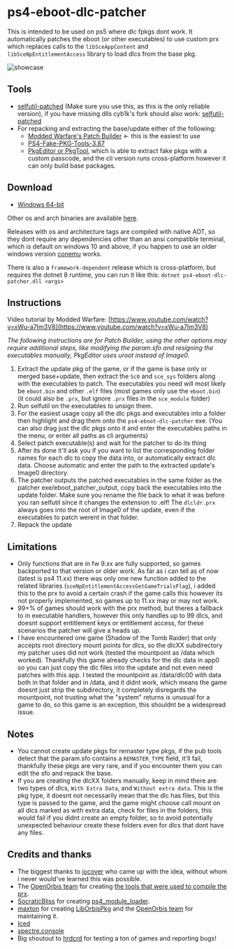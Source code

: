 # ps4-eboot-dlc-patcher

This is intended to be used on ps5 where dlc fpkgs dont work. It automatically patches the eboot (or other executables) to use custom prx which replaces calls to the `libSceAppContent` and `libSceNpEntitlementAccess` library to load dlcs from the base pkg.

![showcase](https://github.com/idlesauce/ps4-eboot-dlc-patcher/assets/148508202/87d5fb21-f442-45b5-bba9-d4cff2e5de2d)

## Tools
- [selfutil-patched](https://github.com/xSpecialFoodx/SelfUtil-Patched) (Make sure you use this, as this is the only reliable version), if you have missing dlls cyb1k's fork should also work: [selfutil-patched](https://github.com/CyB1K/SelfUtil-Patched)
- For repacking and extracting the base/update either of the following:
    - [Modded Warfare's Patch Builder](https://www.mediafire.com/file/xw0zn2e0rjaf5k7/Patch_Builder_v1.3.3.zip/file) <- this is the easiest to use
    - [PS4-Fake-PKG-Tools-3.87](https://github.com/CyB1K/PS4-Fake-PKG-Tools-3.87)
    - [PkgEditor or PkgTool](https://github.com/maxton/LibOrbisPkg/releases/latest), which is able to extract fake pkgs with a custom passcode, and the cli version runs cross-platform however it can only build base packages.

## Download
- [Windows 64-bit](https://github.com/idlesauce/ps4-eboot-dlc-patcher/releases/latest/download/ps4-eboot-dlc-patcher-win-x64.exe)

Other os and arch binaries are available [here](https://github.com/idlesauce/ps4-eboot-dlc-patcher/releases/latest). 

Releases with os and architecture tags are compiled with native AOT, so they dont require any dependencies other than an ansi compatible terminal, which is default on windows 10 and above, if you happen to use an older windows version [conemu](https://conemu.github.io/) works.

There is also a `framework-dependent` release which is cross-platform, but requires the dotnet 8 runtime, you can run it like this: `dotnet ps4-eboot-dlc-patcher.dll <args>`
  
## Instructions
Video tutorial by Modded Warfare: [https://www.youtube.com/watch?v=xWu-a7Im3V8](https://www.youtube.com/watch?v=xWu-a7Im3V8)

*The following instructions are for Patch Builder, using the other options may require additional steps, like modifying the param.sfo and resigning the executables manually, PkgEditor uses uroot instead of Image0.*
1. Extract the update pkg of the game, or if the game is base only or merged base+update, then extract the `Sc0` and `sce_sys` folders along with the executables to patch. The executables you need will most likely be `eboot.bin` and other `.elf` files (most games only use the `eboot.bin`) (it could also be `.prx`, but ignore `.prx` files in the `sce_module` folder)
1. Run selfutil on the executables to unsign them.
1. For the easiest usage copy all the dlc pkgs and executables into a folder then highlight and drag them onto the `ps4-eboot-dlc-patcher` exe. (You can also drag just the dlc pkgs onto it and enter the executables paths in the menu, or enter all paths as cli arguments)
1. Select patch executable(s) and wait for the patcher to do its thing
1. After its done it'll ask you if you want to list the corresponding folder names for each dlc to copy the data into, or automatically extract dlc data. Choose automatic and enter the path to the extracted update's Image0 directory.
1. The patcher outputs the patched executables in the same folder as the patcher exe/eboot_patcher_output, copy back the executables into the update folder. Make sure you rename the file back to what it was before you ran selfutil since it changes the extension to .elf! The `dlcldr.prx` always goes into the root of Image0 of the update, even if the executables to patch werent in that folder.
1. Repack the update

## Limitations
- Only functions that are in fw 9.xx are fully supported, so games backported to that version or older work. As far as i can tell as of now (latest is ps4 11.xx) there was only one new function added to the related libraries (`sceNpEntitlementAccessGetGameTrialsFlag`), i added this to the prx to avoid a certain crash if the game calls this however its not properly implemented, so games up to 11.xx may or may not work.
- 99+% of games should work with the prx method, but theres a fallback to in executable handlers, however this only handles up to 99 dlcs, and doesnt support entitlement keys or entitlement access, for these scenarios the patcher will give a heads up.
- I have encountered one game (Shadow of the Tomb Raider) that only accepts root directory mount points for dlcs, so the dlcXX subdirectory my patcher uses did not work (tested the mountpoint as /data which worked). Thankfully this game already checks for the dlc data in app0 so you can just copy the dlc files into the update and not even need patches with this app. I tested the mountpoint as /data/dlc00 with data both in that folder and in /data, and it didnt work, which means the game doesnt just strip the subdirectory, it completely disregards the mountpoint, not trusting what the "system" returns is unusual for a game to do, so this game is an exception, this shouldnt be a widespread issue.

## Notes
- You cannot create update pkgs for remaster type pkgs, if the pub tools detect that the param.sfo contains a `REMASTER_TYPE` field, it'll fail, thankfully these pkgs are very rare, and if you encounter them you can edit the sfo and repack the base.
- If you are creating the dlcXX folders manually, keep in mind there are two types of dlcs, `With Extra Data`, and `Without extra data`. This is the pkg type, it doesnt not necessarily mean that the dlc has files, but this type is passed to the game, and the game might choose call mount on all dlcs marked as with extra data, check for files in the folders, this would fail if you didnt create an empty folder, so to avoid potentially unexpected behaviour create these folders even for dlcs that dont have any files.

## Credits and thanks
- The biggest thanks to [jocover](https://github.com/jocover) who came up with the idea, without whom i never would've learned this was possible.
- The [OpenOrbis team](https://github.com/OpenOrbis) for creating [the tools that were used to compile the prx](https://github.com/OpenOrbis/OpenOrbis-PS4-Toolchain).
- [SocraticBliss](https://github.com/SocraticBliss) for creating [ps4_module_loader](https://github.com/SocraticBliss/ps4_module_loader/).
- [maxton](https://github.com/maxton) for creating [LibOrbisPkg](https://github.com/OpenOrbis/LibOrbisPkg) and the [OpenOrbis team](https://github.com/OpenOrbis) for maintaining it.
- [Iced](https://github.com/icedland/iced)
- [spectre.console](https://github.com/spectreconsole/spectre.console)
- Big shoutout to [hrdcrd](https://twitter.com/hrdcrd) for testing a ton of games and reporting bugs!
